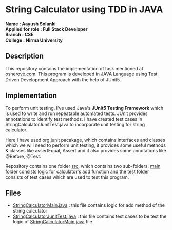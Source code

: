 
# String Calculator using TDD in JAVA

**Name : Aayush Solanki** <br/>
**Applied for role : Full Stack Developer** <br/>
**Branch : CSE** <br/>
**College : Nirma University** <br/>

## Description 
This repository contains the implementation of task mentioned at [osherove.com](https://osherove.com/tdd-kata-1). This program is developed in JAVA Language using Test Driven Development Approach with the help of JUnit5. 

## Implementation
To perform unit testing, I've used Java's **JUnit5 Testing Framework** which is used to write and run repeatable automated tests. JUnit provides annotations to identify test methods. I have created test cases in StringCalculatorJunitTest.java to incorporate unit testing for string calculator.

Here I have used org.junit pacakage, which contains interfaces and classes which we will need to perform unit testing, it provides some useful methods & classes like assertEqual, Assert and it also provides some annotations like @Before, @Test.

Repository contains one folder [src](src/), which contains two sub-folders, [main](src/main/java/stringCalculator) folder consists logic for calculator's add function and the [test](src/test/java/stringCalculator) folder consists of test cases which are used to test this program.

## Files
- [StringCalculatorMain.java](src/main/java/stringCalculator/StringCalculatorMain.java) : this file contains logic for add method of the string calculator
- [StringCalculatorJunitTest.java](src/test/java/stringCalculator/StringCalculatorJunitTest.java) : this file contains test cases to be test the logic of [StringCalculatorMain.java](src/main/java/stringCalculator/StringCalculatorMain.java) file

